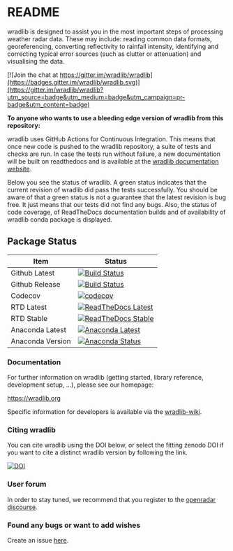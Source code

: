 # README #

wradlib is designed to assist you in the most important steps of
processing weather radar data. These may include: reading common data
formats, georeferencing, converting reflectivity to rainfall
intensity, identifying and correcting typical error sources (such as
clutter or attenuation) and visualising the data.

[![Join the chat at https://gitter.im/wradlib/wradlib](https://badges.gitter.im/wradlib/wradlib.svg)](https://gitter.im/wradlib/wradlib?utm_source=badge&utm_medium=badge&utm_campaign=pr-badge&utm_content=badge)

**To anyone who wants to use a bleeding edge version of wradlib from this repository:**

wradlib uses GitHub Actions for Continuous Integration. This means that once new code is pushed to the wradlib repository, a suite of tests and checks are run. In case the tests run without failure, a new documentation will be built on readthedocs and is available at the [wradlib documentation website](https://docs.wradlib.org).

Below you see the status of wradlib. A green status indicates that the current revision of wradlib did pass the tests successfully. You should be aware of that a green status is not a guarantee that the latest revision is bug free. It just means that our tests did not find any bugs. Also, the status of code coverage, of ReadTheDocs documentation builds and of availability of wradlib conda package is displayed.

## Package Status ##

| Item | Status |
| --- | --- |
| Github Latest | [![Build Status](https://github.com/wradlib/wradlib/workflows/CI/badge.svg)](https://github.com/wradlib/wradlib/actions) |
| Github Release | [![Build Status](https://github.com/wradlib/wradlib/actions/workflows/ci.yml/badge.svg?event=release)](https://github.com/wradlib/wradlib/actions/workflows/ci.yml) |
| Codecov | [![codecov](https://codecov.io/gh/wradlib/wradlib/branch/main/graph/badge.svg)](https://codecov.io/gh/wradlib/wradlib) |
| RTD Latest | [![ReadTheDocs Latest](https://readthedocs.org/projects/wradlib-docs/badge/?version=latest)](https://docs.wradlib.org/en/latest/) |
| RTD Stable | [![ReadTheDocs Stable](https://readthedocs.org/projects/wradlib-docs/badge/?version=stable)](https://docs.wradlib.org/en/stable/) |
| Anaconda Latest | [![Anaconda Latest](https://anaconda.org/conda-forge/wradlib/badges/latest_release_date.svg)](https://anaconda.org/conda-forge/wradlib/) |
| Anaconda Version | [![Anaconda Status](https://anaconda.org/conda-forge/wradlib/badges/version.svg)](https://anaconda.org/conda-forge/wradlib/) |

### Documentation ###

For further information on wradlib (getting started, library reference, development setup, ...), please see our homepage:

https://wradlib.org

Specific information for developers is available via the [wradlib-wiki](https://github.com/wradlib/wradlib/wiki).

### Citing wradlib

You can cite wradlib using the DOI below, or select the fitting zenodo DOI if you want to cite a distinct wradlib version by following the link.

[![DOI](https://zenodo.org/badge/DOI/10.5281/zenodo.1209843.svg)](https://doi.org/10.5281/zenodo.1209843)

### User forum ###

In order to stay tuned, we recommend that you register to the [openradar discourse](https://groups.google.com/forum/?fromgroups#!forum/wradlib-users).

### Found any bugs or want to add wishes ###

Create an issue [here](https://github.com/wradlib/wradlib/issues).
